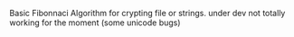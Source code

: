 Basic Fibonnaci Algorithm for crypting file or strings.
under dev
not totally working for the moment (some unicode bugs)
